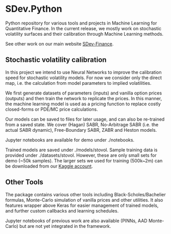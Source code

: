 # SDev.Python

Python repository for various tools and projects in Machine Learning for Quantitative Finance. In the current release,
we mostly work on stochastic volatility surfaces and their calibration through Machine Learning methods.

See other work on our main website [SDev-Finance](http://sdev-finance.com/).

## Stochastic volatility calibration

In this project we intend to use Neural Networks to improve the calibration speed for stochastic volatility models. For now
we consider only the direct map, i.e. the calculation from model parameters to implied volatilities.

We first generate datasets of parameters (inputs) and vanilla option prices (outputs) and then train the network to replicate the prices.
In this manner, the machine learning model is used as a pricing function to replace costly closed-forms or PDE/MC price calculations.

Our models can be saved to files for later usage, and can also be re-trained from a saved state. We cover (Hagan) SABR, No-Arbitrage SABR
(i.e. the actual SABR dynamic), Free-Boundary SABR, ZABR and Heston models.

Jupyter notebooks are available for demo under ./notebooks.

Trained models are saved under ./models/stovol. Sample training data is provided under ./datasets/stovol. However, these are only small sets for demo
(~50k samples). The larger sets we used for training (500k~2m) can be downloaded from our [Kaggle account](https://www.kaggle.com/sebastiengurrieri/datasets).

## Other Tools

The package contains various other tools including Black-Scholes/Bachelier formulas, Monte-Carlo simulation of vanilla prices and 
other utilities. It also features wrapper above Keras for easier management of trained models, and further custom callbacks and
learning schedules.

Jupyter notebooks of previous work are also available (PINNs, AAD Monte-Carlo) but are not yet integrated in the framework.